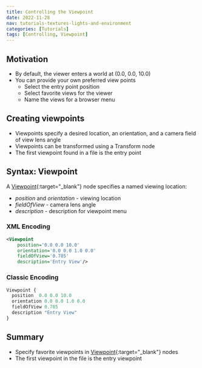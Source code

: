 ```yaml
---
title: Controlling the Viewpoint
date: 2022-11-28
nav: tutorials-textures-lights-and-environment
categories: [Tutorials]
tags: [Controlling, Viewpoint]
---
```

## Motivation

- By default, the viewer enters a world at (0.0, 0.0, 10.0)
- You can provide your own preferred view points
  - Select the entry point position
  - Select favorite views for the viewer
  - Name the views for a browser menu

## Creating viewpoints

- Viewpoints specify a desired location, an orientation, and a camera field of view lens angle
- Viewpoints can be transformed using a Transform node
- The first viewpoint found in a file is the entry point

## Syntax: Viewpoint

A [Viewpoint](https://www.web3d.org/documents/specifications/19775-1/V4.0/Part01/components/navigation.html#Viewpoint){:target="_blank"} node specifies a named viewing location:

- *position* and *orientation* - viewing location
- *fieldOfView* - camera lens angle
- *description* - description for viewpoint menu

### XML Encoding

```xml
<Viewpoint
    position='0.0 0.0 10.0'
    orientation='0.0 0.0 1.0 0.0'
    fieldOfView='0.785'
    description='Entry View'/>
```

### Classic Encoding

```js
Viewpoint {
  position  0.0 0.0 10.0
  orientation 0.0 0.0 1.0 0.0
  fieldOfView 0.785
  description "Entry View"
}
```

## Summary

- Specify favorite viewpoints in [Viewpoint](https://www.web3d.org/documents/specifications/19775-1/V4.0/Part01/components/navigation.html#Viewpoint){:target="_blank"} nodes
- The first viewpoint in the file is the entry viewpoint
